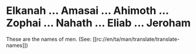 # Elkanah ... Amasai ... Ahimoth ... Zophai ... Nahath ... Eliab ... Jeroham

These are the names of men. (See: [[rc://en/ta/man/translate/translate-names]])

